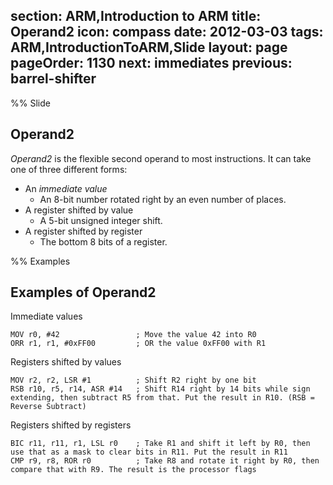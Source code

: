 section: ARM,Introduction to ARM
title: Operand2
icon: compass
date: 2012-03-03
tags: ARM,IntroductionToARM,Slide
layout: page
pageOrder: 1130
next: immediates
previous: barrel-shifter
----

%% Slide

## Operand2

*Operand2* is the flexible second operand to most instructions. It can take one of three different forms:

* An *immediate value*
  * An 8-bit number rotated right by an even number of places.
* A register shifted by value
  * A 5-bit unsigned integer shift.
* A register shifted by register
  * The bottom 8 bits of a register.

%% Examples

## Examples of Operand2

Immediate values

``` arm
MOV r0, #42                 ; Move the value 42 into R0
ORR r1, r1, #0xFF00         ; OR the value 0xFF00 with R1
```

Registers shifted by values

``` arm
MOV r2, r2, LSR #1          ; Shift R2 right by one bit
RSB r10, r5, r14, ASR #14   ; Shift R14 right by 14 bits while sign extending, then subtract R5 from that. Put the result in R10. (RSB = Reverse Subtract)
```

Registers shifted by registers

``` arm
BIC r11, r11, r1, LSL r0    ; Take R1 and shift it left by R0, then use that as a mask to clear bits in R11. Put the result in R11
CMP r9, r8, ROR r0          ; Take R8 and rotate it right by R0, then compare that with R9. The result is the processor flags
```

